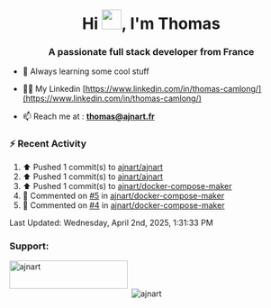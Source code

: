 <h1 align="center">Hi <img height="35px" src="https://raw.githubusercontent.com/MartinHeinz/MartinHeinz/master/wave.gif" width="35px"/>, I'm Thomas</h1>
<h3 align="center">A passionate full stack developer from France</h3>

- 🌱 Always learning some cool stuff 

- 👨‍💻 My Linkedin [https://www.linkedin.com/in/thomas-camlong/](https://www.linkedin.com/in/thomas-camlong/)

- 📫 Reach me at : **thomas@ajnart.fr**

### :zap: Recent Activity

<!--RECENT_ACTIVITY:start-->
1. ⬆️ Pushed 1 commit(s) to [ajnart/ajnart](https://github.com/ajnart/ajnart)<br>
2. ⬆️ Pushed 1 commit(s) to [ajnart/ajnart](https://github.com/ajnart/ajnart)<br>
3. ⬆️ Pushed 1 commit(s) to [ajnart/docker-compose-maker](https://github.com/ajnart/docker-compose-maker)<br>
4. 💬 Commented on [#5](https://github.com/ajnart/docker-compose-maker/issues/5#issuecomment-2770046780) in [ajnart/docker-compose-maker](https://github.com/ajnart/docker-compose-maker)<br>
5. 💬 Commented on [#4](https://github.com/ajnart/docker-compose-maker/issues/4#issuecomment-2770034092) in [ajnart/docker-compose-maker](https://github.com/ajnart/docker-compose-maker)<br>
<!--RECENT_ACTIVITY:end-->

<!--RECENT_ACTIVITY:last_update-->
Last Updated: Wednesday, April 2nd, 2025, 1:31:33 PM
<!--RECENT_ACTIVITY:last_update_end-->
<h3 align="left">Support:</h3>
<p><a href="https://ko-fi.com/ajnart"> <img align="left" src="https://cdn.ko-fi.com/cdn/kofi3.png?v=3" height="50" width="210" alt="ajnart" /></a></p><br><br>

<p>&nbsp;<img align="center" src="https://github-readme-stats.vercel.app/api?username=ajnart&show_icons=true&theme=tokyonight&locale=en" alt="ajnart" /></p>
